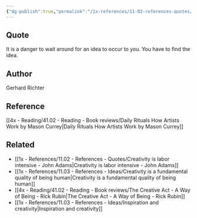 ```yaml
---
{"dg-publish":true,"permalink":"/1x-references/11-02-references-quotes/it-is-a-danger-to-wait-around-for-an-idea-gerhard-richter/","title":"It is a danger to wait around for an idea - Gerhard Richter","dgShowBacklinks":false}
---
```



## Quote
It is a danger to wait around for an idea to occur to you. You have to find the idea.

## Author
Gerhard Richter

## Reference
[[4x - Reading/41.02 - Reading - Book reviews/Daily Rituals How Artists Work by Mason Currey\|Daily Rituals How Artists Work by Mason Currey]]

## Related
- [[1x - References/11.02 - References - Quotes/Creativity is labor intensive - John Adams\|Creativity is labor intensive - John Adams]]
- [[1x - References/11.03 - References - Ideas/Creativity is a fundamental quality of being human\|Creativity is a fundamental quality of being human]]
- [[4x - Reading/41.02 - Reading - Book reviews/The Creative Act - A Way of Being - Rick Rubin\|The Creative Act - A Way of Being - Rick Rubin]]
- [[1x - References/11.03 - References - Ideas/Inspiration and creativity\|Inspiration and creativity]]